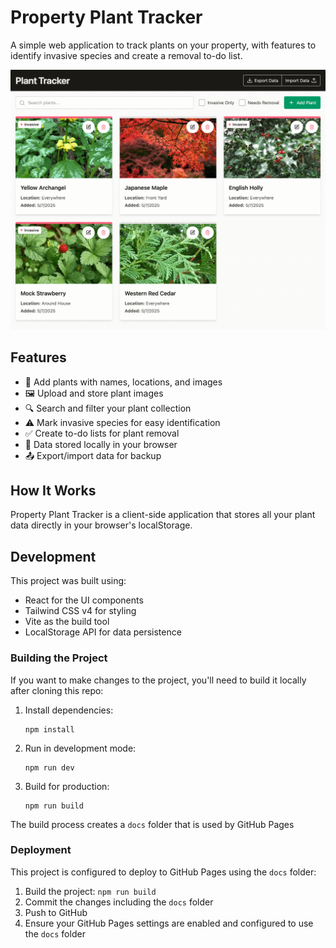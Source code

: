 # Property Plant Tracker

A simple web application to track plants on your property, with features to identify invasive species and create a removal to-do list.

![Property Plant Tracker Screenshot](app-screenshot.png)

## Features

- 🌱 Add plants with names, locations, and images
- 🖼️ Upload and store plant images
- 🔍 Search and filter your plant collection
- ⚠️ Mark invasive species for easy identification
- ✅ Create to-do lists for plant removal
- 💾 Data stored locally in your browser
- 📤 Export/import data for backup

## How It Works

Property Plant Tracker is a client-side application that stores all your plant data directly in your browser's localStorage.

## Development

This project was built using:

- React for the UI components
- Tailwind CSS v4 for styling
- Vite as the build tool
- LocalStorage API for data persistence

### Building the Project

If you want to make changes to the project, you'll need to build it locally after cloning this repo:

1. Install dependencies:
   ```
   npm install
   ```

2. Run in development mode:
   ```
   npm run dev
   ```

3. Build for production:
   ```
   npm run build
   ```

The build process creates a `docs` folder that is used by GitHub Pages

### Deployment

This project is configured to deploy to GitHub Pages using the `docs` folder:

1. Build the project: `npm run build`
2. Commit the changes including the `docs` folder
3. Push to GitHub
4. Ensure your GitHub Pages settings are enabled and configured to use the `docs` folder
